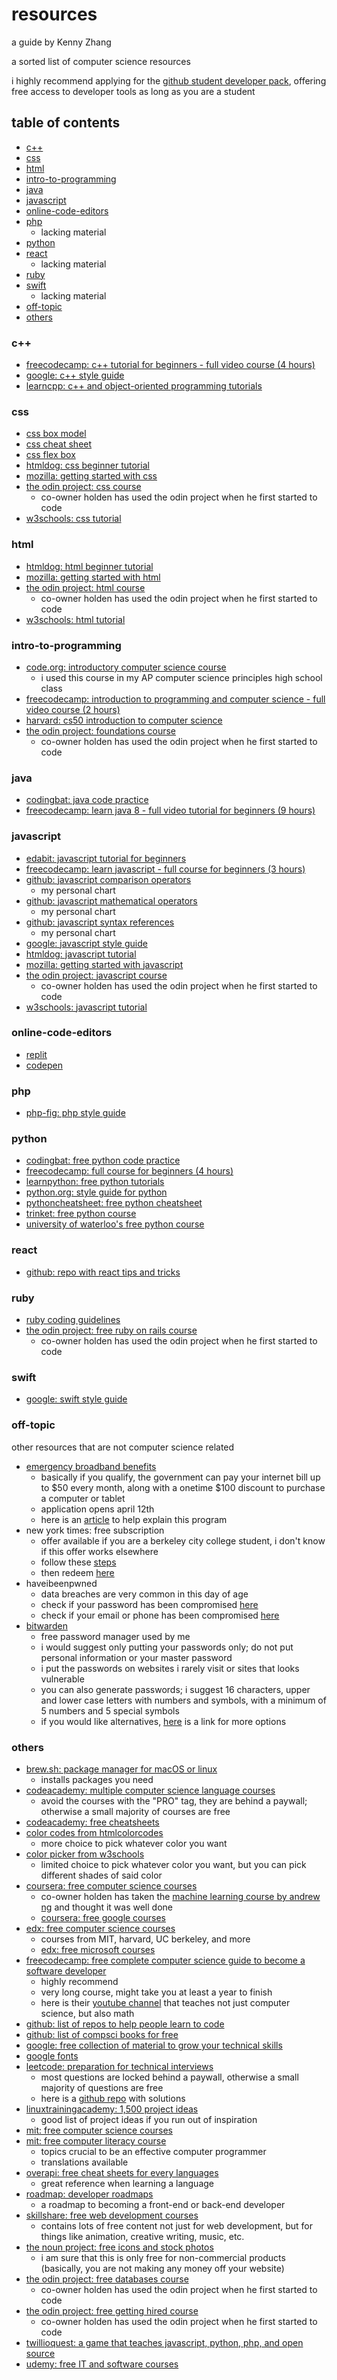 # resources
a guide by Kenny Zhang

a sorted list of computer science resources

i highly recommend applying for the [github student developer pack](https://education.github.com/pack/offers), offering free access to developer tools as long as you are a student

## table of contents
- [c++](#c++)
- [css](#css)
- [html](#html)
- [intro-to-programming](#intro-to-programming)
- [java](#java)
- [javascript](#javascript)
- [online-code-editors](#online-code-editors)
- [php](#php)
    - lacking material
- [python](#python)
- [react](#react)
    - lacking material
- [ruby](#ruby)
- [swift](#swift)
    - lacking material
- [off-topic](#off-topic)
- [others](#others)


### c++
- [freecodecamp: c++ tutorial for beginners - full video course (4 hours)](https://youtu.be/vLnPwxZdW4Y)
- [google: c++ style guide](https://google.github.io/styleguide/cppguide.html)
- [learncpp: c++ and object-oriented programming tutorials ](https://www.learncpp.com/)

### css
- [css box model](https://css-tricks.com/the-css-box-model/)
- [css cheat sheet](https://courses.cs.washington.edu/courses/cse154/15sp/cheat-sheets/css-cheat-sheet.pdf)
- [css flex box](https://css-tricks.com/snippets/css/a-guide-to-flexbox/)
- [htmldog: css beginner tutorial](https://www.htmldog.com/guides/css/beginner/)
- [mozilla: getting started with css](https://developer.mozilla.org/en-US/docs/Learn/CSS/First_steps/Getting_started)
- [the odin project: css course](https://www.theodinproject.com/paths/full-stack-ruby-on-rails/courses/html-and-css)
    - co-owner holden has used the odin project when he first started to code
- [w3schools: css tutorial](https://www.w3schools.com/css/default.asp)

### html
- [htmldog: html beginner tutorial](https://htmldog.com/guides/html/beginner/)
- [mozilla: getting started with html](https://developer.mozilla.org/en-US/docs/Learn/HTML/Introduction_to_HTML/Getting_started)
- [the odin project: html course](https://www.theodinproject.com/paths/full-stack-ruby-on-rails/courses/html-and-css)
    - co-owner holden has used the odin project when he first started to code
- [w3schools: html tutorial](https://www.w3schools.com/html/default.asp)

### intro-to-programming
- [code.org: introductory computer science course](https://studio.code.org/courses/csd-2020/)
    - i used this course in my AP computer science principles high school class
- [freecodecamp: introduction to programming and computer science -  full video course (2 hours)](https://youtu.be/zOjov-2OZ0E)
- [harvard: cs50 introduction to computer science](https://online-learning.harvard.edu/course/cs50-introduction-computer-science?delta=0)
- [the odin project: foundations course](https://www.theodinproject.com/paths/foundations?)
    - co-owner holden has used the odin project when he first started to code

### java
- [codingbat: java code practice](https://codingbat.com/java)
- [freecodecamp: learn java 8 - full video tutorial for beginners (9 hours)](https://youtu.be/grEKMHGYyns)

### javascript
- [edabit: javascript tutorial for beginners](https://edabit.com/tutorial/javascript)
- [freecodecamp: learn javascript - full course for beginners (3 hours)](https://youtu.be/PkZNo7MFNFg)
- [github: javascript comparison operators](https://github.com/kennyszhang/learn-HTML-CSS-Javascript#comparison-operators)
    - my personal chart
- [github: javascript mathematical operators](https://github.com/kennyszhang/learn-HTML-CSS-Javascript#mathematical-operators)
    - my personal chart
- [github: javascript syntax references](https://github.com/kennyszhang/learn-HTML-CSS-Javascript#syntax-references)
    - my personal chart
- [google: javascript style guide](https://google.github.io/styleguide/jsguide.html)
- [htmldog: javascript tutorial](https://htmldog.com/guides/javascript/)
- [mozilla: getting started with javascript](https://developer.mozilla.org/en-US/docs/Learn/Getting_started_with_the_web/JavaScript_basics)
- [the odin project: javascript course](https://www.theodinproject.com/paths/full-stack-ruby-on-rails/courses/javascript)
    - co-owner holden has used the odin project when he first started to code
- [w3schools: javascript tutorial](https://www.w3schools.com/js/default.asp)

### online-code-editors
- [replit](https://repl.it/)
- [codepen](https://codepen.io/)

### php 
- [php-fig: php style guide](https://www.php-fig.org/psr/psr-2/)

### python 
- [codingbat: free python code practice ](https://codingbat.com/python)
- [freecodecamp: full course for beginners (4 hours)](https://youtu.be/rfscVS0vtbw)
- [learnpython: free python tutorials](https://www.learnpython.org/)
- [python.org: style guide for python](https://www.python.org/dev/peps/pep-0008/)
- [pythoncheatsheet: free python cheatsheet](https://www.pythoncheatsheet.org/)
- [trinket: free python course](https://books.trinket.io/pfe/index.html)
- [university of waterloo's free python course](https://cscircles.cemc.uwaterloo.ca/)

### react
- [github: repo with react tips and tricks](https://github.com/vasanthk/react-bits)

### ruby
- [ruby coding guidelines](https://clearwater.readthedocs.io/en/stable/Clearwater_Ruby_Coding_Guidelines.html)
- [the odin project: free ruby on rails course](https://www.theodinproject.com/paths/full-stack-ruby-on-rails/courses/ruby-programming)
    - co-owner holden has used the odin project when he first started to code

### swift
- [google: swift style guide](https://google.github.io/swift/)

### off-topic
other resources that are not computer science related
- [emergency broadband benefits](https://getemergencybroadband.org/)
    - basically if you qualify, the government can pay your internet bill up to $50 every month, along with a onetime $100 discount to purchase a computer or tablet
    - application opens april 12th
    - here is an [article](https://9to5mac.com/2021/05/04/broadband-subsidy/) to help explain this program
- new york times: free subscription
    - offer available if you are a berkeley city college student, i don't know if this offer works elsewhere
    - follow these [steps](https://www.instagram.com/p/COIoHm9B4a2/?utm_source=ig_web_copy_link)
    - then redeem [here](https://myaccount.nytimes.com/verification/edupass/check)
- haveibeenpwned
    - data breaches are very common in this day of age
    - check if your password has been compromised [here](https://haveibeenpwned.com/Passwords)
    - check if your email or phone has been compromised [here](https://haveibeenpwned.com/)
- [bitwarden](https://bitwarden.com/)
    - free password manager used by me
    - i would suggest only putting your passwords only; do not put personal information or your master password
    - i put the passwords on websites i rarely visit or sites that looks vulnerable
    - you can also generate passwords; i suggest 16 characters, upper and lower case letters with numbers and symbols, with a minimum of 5 numbers and 5 special symbols
    - if you would like alternatives, [here](https://www.theverge.com/22285499/password-manager-lastpass-free-bitwarden-zoho) is a link for more options

### others
- [brew.sh: package manager for macOS or linux](https://brew.sh/)
    - installs packages you need
- [codeacademy: multiple computer science language courses](https://www.codecademy.com/catalog)
    - avoid the courses with the "PRO" tag, they are behind a paywall; otherwise a small majority of courses are free
- [codeacademy: free cheatsheets](https://www.codecademy.com/resources/cheatsheets/all)
- [color codes from htmlcolorcodes](https://htmlcolorcodes.com/color-picker/)
    - more choice to pick whatever color you want
- [color picker from w3schools](https://www.w3schools.com/colors/colors_picker.asp)
    - limited choice to pick whatever color you want, but you can pick different shades of said color
- [coursera: free computer science courses](https://www.coursera.org/courses?query=free)
    - co-owner holden has taken the [machine learning course by andrew ng](https://www.coursera.org/learn/machine-learning) and thought it was well done
    - [coursera: free google courses](https://grow.google/certificates/#?modal_active=none)
- [edx: free computer science courses](https://www.edx.org/course/subject/computer-science)
    - courses from MIT, harvard, UC berkeley, and more
    - [edx: free microsoft courses](https://www.edx.org/school/microsoft?source=aw&awc=6798_1594950125_3a20572167692c8db46f112871d1114b&utm_source=aw&utm_medium=affiliate_partner&utm_content=text-link&utm_term=427859_Digital+Defynd)
- [freecodecamp: free complete computer science guide to become a software developer](https://www.freecodecamp.org/learn)
    - highly recommend
    - very long course, might take you at least a year to finish
    - here is their [youtube channel](https://www.youtube.com/channel/UC8butISFwT-Wl7EV0hUK0BQ) that teaches not just computer science, but also math
- [github: list of repos to help people learn to code](https://github.com/collections/learn-to-code)
- [github: list of compsci books for free](https://github.com/smellslikekeenspirit/an-askreddit-list-of-compsci-books)
- [google: free collection of material to grow your technical skills](https://techdevguide.withgoogle.com/)
- [google fonts](https://fonts.google.com/)
- [leetcode: preparation for technical interviews](https://leetcode.com/)
    - most questions are locked behind a paywall, otherwise a small majority of questions are free
    - here is a [github repo](https://github.com/haoel/leetcode) with solutions
- [linuxtrainingacademy: 1,500 project ideas](https://www.linuxtrainingacademy.com/projects/)
    - good list of project ideas if you run out of inspiration
- [mit: free computer science courses](https://ocw.mit.edu/courses/electrical-engineering-and-computer-science/)
- [mit: free computer literacy course](https://missing.csail.mit.edu/)
    - topics crucial to be an effective computer programmer
    - translations available
- [overapi: free cheat sheets for every languages](https://overapi.com/)
    - great reference when learning a language
- [roadmap: developer roadmaps](https://roadmap.sh/)
    - a roadmap to becoming a front-end or back-end developer
- [skillshare: free web development courses](https://www.skillshare.com/browse/web-development?time=all&enrollmentType=free&seeAll=1)
    - contains lots of free content not just for web development, but for things like animation, creative writing, music, etc.
- [the noun project: free icons and stock photos](https://thenounproject.com/)
    - i am sure that this is only free for non-commercial products (basically, you are not making any money off your website)
- [the odin project: free databases course](https://www.theodinproject.com/paths/full-stack-ruby-on-rails/courses/databases)
    - co-owner holden has used the odin project when he first started to code
- [the odin project: free getting hired course](https://www.theodinproject.com/paths/full-stack-ruby-on-rails/courses/getting-hired)
    - co-owner holden has used the odin project when he first started to code
- [twillioquest: a game that teaches javascript, python, php, and open source](https://www.twilio.com/quest)
- [udemy: free IT and software courses](https://www.udemy.com/courses/it-and-software/?price=price-free&sort=popularity)
